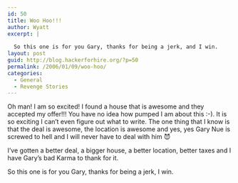 ```yaml
---
id: 50
title: Woo Hoo!!!
author: Wyatt
excerpt: |
  
  So this one is for you Gary, thanks for being a jerk, and I win.
layout: post
guid: http://blog.hackerforhire.org/?p=50
permalink: /2006/01/09/woo-hoo/
categories:
  - General
  - Revenge Stories
---
```

Oh man! I am so excited! I found a house that is awesome and they accepted my offer!!! You have no idea how pumped I am about this :-). It is so exciting I can&#8217;t even figure out what to write. The one thing that I know is that the deal is awesome, the location is awesome and yes, yes Gary Nue is screwed to hell and I will never have to deal with him 😈

I&#8217;ve gotten a better deal, a bigger house, a better location, better taxes and I have Gary&#8217;s bad Karma to thank for it.

So this one is for you Gary, thanks for being a jerk, I win.